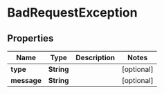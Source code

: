 

# BadRequestException

## Properties

Name | Type | Description | Notes
------------ | ------------- | ------------- | -------------
**type** | **String** |  |  [optional]
**message** | **String** |  |  [optional]




